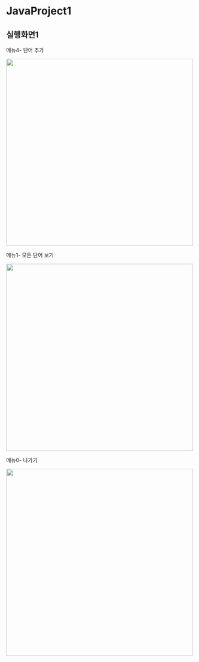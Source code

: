 # JavaProject1

## 실행화면1

메뉴4- 단어 추가

<img src="https://user-images.githubusercontent.com/112670012/188268132-4a68a0c1-1a35-40d9-99c7-c8b8aaae76fa.PNG" width="500">

메뉴1- 모든 단어 보기

<img src="https://user-images.githubusercontent.com/112670012/188268143-e57d7a91-fb44-4509-9d63-84cc170e2f85.PNG" width="500">

메뉴0- 나가기 

<img src="https://user-images.githubusercontent.com/112670012/188268154-86bde767-f94a-4e49-ba15-3e53a92296ed.PNG" width="500">
